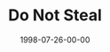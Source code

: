---
layout: message
category: message
series: "God's Top 10"
title: "Do Not Steal"
date: 1998-07-26-00-00
message_id: 432
---